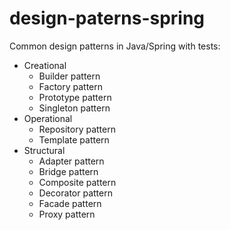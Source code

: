 # design-paterns-spring

Common design patterns in Java/Spring with tests:

- Creational
    - Builder pattern
    - Factory pattern
    - Prototype pattern
    - Singleton pattern
- Operational
    - Repository pattern
    - Template pattern
- Structural
    - Adapter pattern
    - Bridge pattern
    - Composite pattern
    - Decorator pattern
    - Facade pattern
    - Proxy pattern


